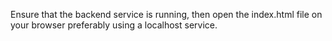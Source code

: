 Ensure that the backend service is running, then open the index.html file on your browser preferably using a localhost service.
